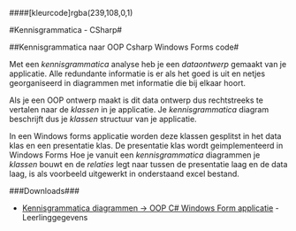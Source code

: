 ####[kleurcode]rgba(239,108,0,1)

#Kennisgrammatica - CSharp#

##Kennisgrammatica naar OOP Csharp Windows Forms  code#

Met een *kennisgrammatica* analyse heb je een *dataontwerp* gemaakt van je applicatie. Alle redundante informatie is er als het goed is uit en netjes georganiseerd in diagrammen met informatie die bij elkaar hoort.

Als je een OOP ontwerp maakt is dit data ontwerp dus rechtstreeks te vertalen naar de *klassen* in je applicatie. Je *kennisgrammatica* diagram beschrijft dus je *klassen* structuur van je applicatie.

In een Windows forms applicatie worden deze klassen gesplitst in het data klas en een presentatie klas. De presentatie klas  wordt geimplementeerd in Windows Forms
Hoe je vanuit een *kennisgrammatica* diagrammen je *klassen* bouwt en de *relaties* legt naar tussen de presentatie laag en de data laag, is als voorbeeld uitgewerkt in onderstaand excel bestand.  

###Downloads###

- [Kennisgrammatica diagrammen -> OOP C# Windows Form applicatie](https://elo.kw1c.nl/CMS/Studie/811%20ICT-Academie/811%20VakkenInhoud/%5BB.07%20CSh%5D%20C%20Sharp/25187%20%C2%A0%20Applicatie-%20en%20mediaontwikkelaar/Periode%2008/Productie/01.%20Reader/Leerlinggegevens_kennis-Csh.xlsx) - Leerlinggegevens



